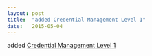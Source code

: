 ```yaml
---
layout: post
title:  "added Credential Management Level 1"
date:   2015-05-04
---
```


added [Credential Management Level 1](/spec/)

